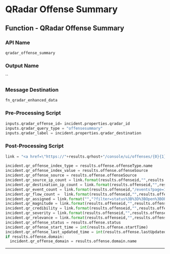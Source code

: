 <!--
    DO NOT MANUALLY EDIT THIS FILE
    THIS FILE IS AUTOMATICALLY GENERATED WITH resilient-sdk codegen
-->

# QRadar Offense Summary

## Function - QRadar Offense Summary

### API Name
`qradar_offense_summary`

### Output Name
``

### Message Destination
`fn_qradar_enhanced_data`

### Pre-Processing Script
```python
inputs.qradar_offense_id= incident.properties.qradar_id
inputs.qradar_query_type = "offensesummary"
inputs.qradar_label = incident.properties.qradar_destination
```

### Post-Processing Script
```python
link = "<a href=\"https://"+results.qrhost+"/console/ui/offenses/{0}{1}\" target=\"_blank\">{2}</a>"
  
incident.qr_offense_index_type = results.offense.offenseType.name
incident.qr_offense_index_value = results.offense.offenseSource
incident.qr_offense_source = results.offense.offenseSource
incident.qr_source_ip_count = link.format(results.offenseid,"",results.offense.sourceCount)
incident.qr_destination_ip_count = link.format(results.offenseid,"",results.offense.remoteDestinationCount+results.offense.localDestinationCount)
incident.qr_event_count = link.format(results.offenseid,"/events?page=1&pagesize=10",results.offense.eventCount)
incident.qr_flow_count =  link.format(results.offenseid,"",results.offense.flowCount)
incident.qr_assigned = link.format("","?filter=status%3B%3D%3BOpen%3BOPEN&filter=assignedTo%3B%3D%3B%3B"+(results.offense.assignedTo if results.offense.assignedTo is not None else "")+"&page=1&pagesize=10",results.offense.assignedTo) if results.offense.assignedTo else "Unassigned"
incident.qr_magnitude = link.format(results.offenseid,"",results.offense.magnitude)
incident.qr_credibility = link.format(results.offenseid,"",results.offense.credibility)
incident.qr_severity = link.format(results.offenseid,"",results.offense.severity)
incident.qr_relevance = link.format(results.offenseid,"",results.offense.relevance)
incident.qr_offense_status = results.offense.status
incident.qr_offense_start_time = int(results.offense.startTime)
incident.qr_offense_last_updated_time = int(results.offense.lastUpdatedTime)
if results.offense.domain:
  incident.qr_offense_domain = results.offense.domain.name
```

---

